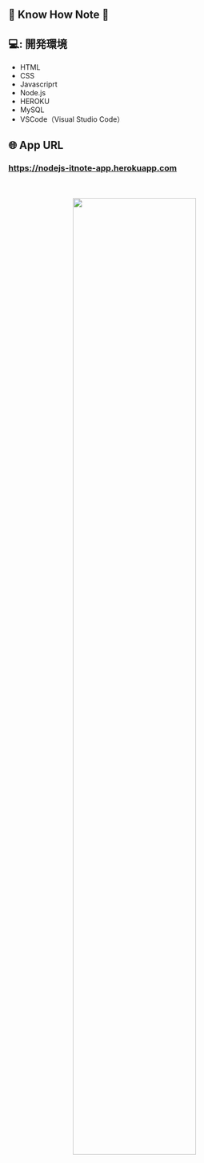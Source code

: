 ## 📘 Know How Note 📘

## 💻: 開発環境

- HTML  
- CSS  
- Javascriprt
- Node.js  
- HEROKU
- MySQL 
- VSCode（Visual Studio Code）  


## 🌐 App URL

### **https://nodejs-itnote-app.herokuapp.com**  
　

<p align="center">
  <img src="https://〜.png" width=70%>  
</p>　

